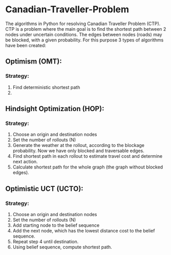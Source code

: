 # Canadian-Traveller-Problem
The algorithms in Python for resolving Canadian Traveller Problem (CTP). CTP is a problem where the main goal is to find the shortest path between 2 nodes under uncertain conditions. The edges between nodes (roads) may be blocked, with a given probability. For this purpose 3 types of algorithms have been created:
## Optimism (OMT):

### Strategy:
1. Find deterministic shortest path
2. 
## Hindsight Optimization (HOP):

### Strategy:
1. Choose an origin and destination nodes
2. Set the number of rollouts (N)
3. Generate the weather at the rollout, according to the blockage probability. Now we have only blocked and traversable edges.
4. Find shortest path in each rollout to estimate travel cost and determine next action.
5. Calculate shortest path for the whole graph (the graph without blocked edges).

## Optimistic UCT (UCTO):

### Strategy:
1. Choose an origin and destination nodes
2. Set the number of rollouts (N)
3. Add starting node to the belief sequence
4. Add the next node, which has the lowest distance cost to the belief sequence.
5. Repeat step 4 until destination.
6. Using belief sequence, compute shortest path.
